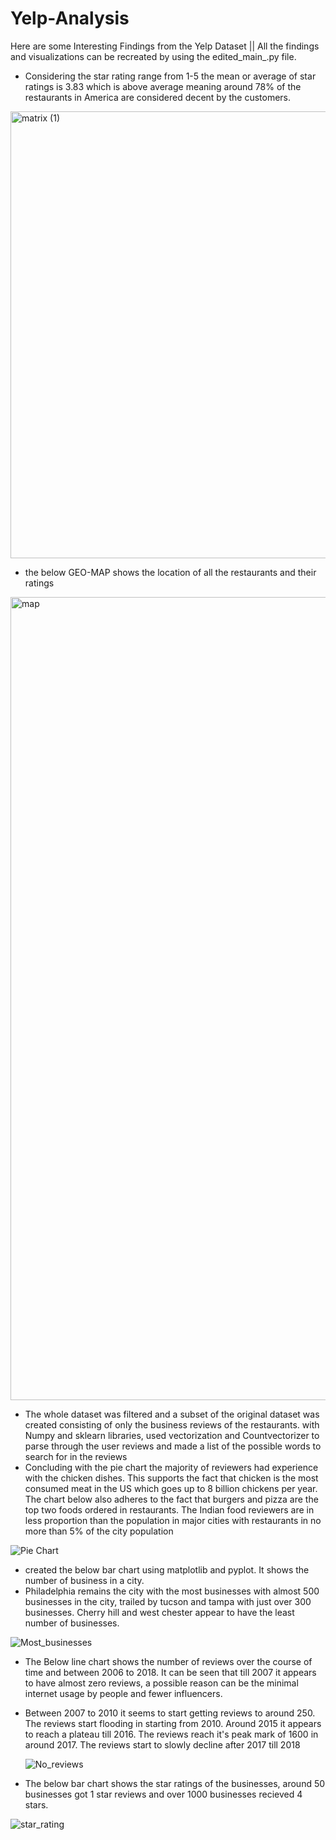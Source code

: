 # Yelp-Analysis
Here are some Interesting Findings from the Yelp Dataset || All the findings and visualizations can be recreated by using the edited_main_.py file.

- Considering the star rating range from 1-5 the mean or average of star ratings is 3.83 which is above average meaning around 78% of the restaurants in America are considered decent by the customers. 

<img width="715" alt="matrix (1)" src="https://github.com/LowFasT9/Yelp-Analysis/assets/74370261/bcae2ae1-2614-4d3d-bdce-8969f98f978b">

- the below GEO-MAP shows the location of all the restaurants and their ratings

<img width="1285" alt="map" src="https://github.com/LowFasT9/Yelp-Analysis/assets/74370261/e1ca51d9-7b54-409d-9276-e2e7bb1edca8">

- The whole dataset was filtered and a subset of the original dataset was created consisting of only the business reviews of the restaurants. with Numpy and sklearn libraries, used vectorization and Countvectorizer to parse through the user reviews and made a list of the possible words to search for in the reviews
- Concluding with the pie chart the majority of reviewers had experience with the chicken dishes. This supports the fact that chicken is the most consumed meat in the US which goes up to 8 billion chickens per year. The chart below also adheres to the fact that burgers and pizza are the top two foods ordered in restaurants. The Indian food reviewers are in less proportion than the population in major cities with restaurants in no more than 5% of the city population

 ![Pie Chart](https://github.com/LowFasT9/Yelp-Analysis/assets/74370261/a3930ef8-4769-4424-becf-3a0d188bfd69)

- created the below bar chart using matplotlib and pyplot. It shows the number of business in a city.
- Philadelphia remains the city with the most businesses with almost 500 businesses in the city, trailed by tucson and tampa with just over 300 businesses. Cherry hill and west chester appear to have the least number of businesses.

![Most_businesses](https://github.com/LowFasT9/Yelp-Analysis/assets/74370261/42931da1-a1c9-43a7-93ca-8b6712f6a6d6)

- The Below line chart shows the number of reviews over the course of time and between 2006 to 2018. It can be seen that till 2007 it appears to have almost zero reviews, a possible reason can be the minimal internet usage by people and fewer influencers.
- Between 2007 to 2010 it seems to start getting reviews to around 250. The reviews start flooding in starting from 2010. Around 2015 it appears to reach a plateau till 2016. The reviews reach it's peak mark of 1600 in around 2017. The reviews start to slowly decline after 2017 till 2018

  ![No_reviews](https://github.com/LowFasT9/Yelp-Analysis/assets/74370261/d86b0fe4-8abf-4071-b513-36dedf5c8735)

- The below bar chart shows the star ratings of the businesses, around 50 businesses got 1 star reviews and over 1000 businesses recieved 4 stars.

![star_rating](https://github.com/LowFasT9/Yelp-Analysis/assets/74370261/fd7d70fe-5574-4599-973a-0cca1e3252f7)
